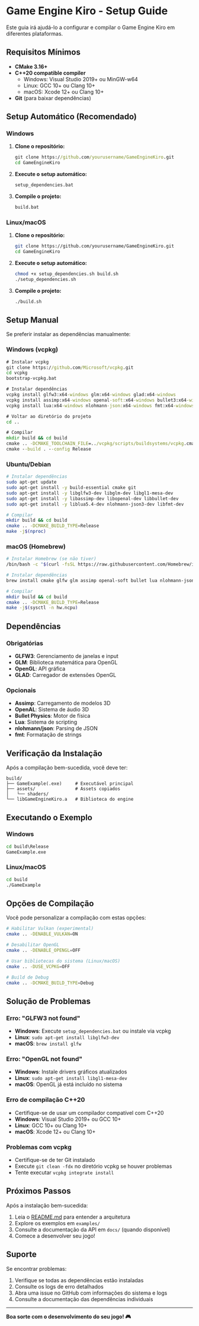 # Game Engine Kiro - Setup Guide

Este guia irá ajudá-lo a configurar e compilar o Game Engine Kiro em diferentes plataformas.

## Requisitos Mínimos

- **CMake 3.16+**
- **C++20 compatible compiler**
  - Windows: Visual Studio 2019+ ou MinGW-w64
  - Linux: GCC 10+ ou Clang 10+
  - macOS: Xcode 12+ ou Clang 10+
- **Git** (para baixar dependências)

## Setup Automático (Recomendado)

### Windows

1. **Clone o repositório:**

   ```cmd
   git clone https://github.com/yourusername/GameEngineKiro.git
   cd GameEngineKiro
   ```

2. **Execute o setup automático:**
   ```cmd
   setup_dependencies.bat
   ```
3. **Compile o projeto:**
   ```cmd
   build.bat
   ```

### Linux/macOS

1. **Clone o repositório:**

   ```bash
   git clone https://github.com/yourusername/GameEngineKiro.git
   cd GameEngineKiro
   ```

2. **Execute o setup automático:**
   ```bash
   chmod +x setup_dependencies.sh build.sh
   ./setup_dependencies.sh
   ```
3. **Compile o projeto:**
   ```bash
   ./build.sh
   ```

## Setup Manual

Se preferir instalar as dependências manualmente:

### Windows (vcpkg)

```cmd
# Instalar vcpkg
git clone https://github.com/Microsoft/vcpkg.git
cd vcpkg
bootstrap-vcpkg.bat

# Instalar dependências
vcpkg install glfw3:x64-windows glm:x64-windows glad:x64-windows
vcpkg install assimp:x64-windows openal-soft:x64-windows bullet3:x64-windows
vcpkg install lua:x64-windows nlohmann-json:x64-windows fmt:x64-windows

# Voltar ao diretório do projeto
cd ..

# Compilar
mkdir build && cd build
cmake .. -DCMAKE_TOOLCHAIN_FILE=../vcpkg/scripts/buildsystems/vcpkg.cmake
cmake --build . --config Release
```

### Ubuntu/Debian

```bash
# Instalar dependências
sudo apt-get update
sudo apt-get install -y build-essential cmake git
sudo apt-get install -y libglfw3-dev libglm-dev libgl1-mesa-dev
sudo apt-get install -y libassimp-dev libopenal-dev libbullet-dev
sudo apt-get install -y liblua5.4-dev nlohmann-json3-dev libfmt-dev

# Compilar
mkdir build && cd build
cmake .. -DCMAKE_BUILD_TYPE=Release
make -j$(nproc)
```

### macOS (Homebrew)

```bash
# Instalar Homebrew (se não tiver)
/bin/bash -c "$(curl -fsSL https://raw.githubusercontent.com/Homebrew/install/HEAD/install.sh)"

# Instalar dependências
brew install cmake glfw glm assimp openal-soft bullet lua nlohmann-json fmt

# Compilar
mkdir build && cd build
cmake .. -DCMAKE_BUILD_TYPE=Release
make -j$(sysctl -n hw.ncpu)
```

## Dependências

### Obrigatórias

- **GLFW3**: Gerenciamento de janelas e input
- **GLM**: Biblioteca matemática para OpenGL
- **OpenGL**: API gráfica
- **GLAD**: Carregador de extensões OpenGL

### Opcionais

- **Assimp**: Carregamento de modelos 3D
- **OpenAL**: Sistema de áudio 3D
- **Bullet Physics**: Motor de física
- **Lua**: Sistema de scripting
- **nlohmann/json**: Parsing de JSON
- **fmt**: Formatação de strings

## Verificação da Instalação

Após a compilação bem-sucedida, você deve ter:

```
build/
├── GameExample(.exe)     # Executável principal
├── assets/               # Assets copiados
│   └── shaders/
└── libGameEngineKiro.a   # Biblioteca do engine
```

## Executando o Exemplo

### Windows

```cmd
cd build\Release
GameExample.exe
```

### Linux/macOS

```bash
cd build
./GameExample
```

## Opções de Compilação

Você pode personalizar a compilação com estas opções:

```bash
# Habilitar Vulkan (experimental)
cmake .. -DENABLE_VULKAN=ON

# Desabilitar OpenGL
cmake .. -DENABLE_OPENGL=OFF

# Usar bibliotecas do sistema (Linux/macOS)
cmake .. -DUSE_VCPKG=OFF

# Build de Debug
cmake .. -DCMAKE_BUILD_TYPE=Debug
```

## Solução de Problemas

### Erro: "GLFW3 not found"

- **Windows**: Execute `setup_dependencies.bat` ou instale via vcpkg
- **Linux**: `sudo apt-get install libglfw3-dev`
- **macOS**: `brew install glfw`

### Erro: "OpenGL not found"

- **Windows**: Instale drivers gráficos atualizados
- **Linux**: `sudo apt-get install libgl1-mesa-dev`
- **macOS**: OpenGL já está incluído no sistema

### Erro de compilação C++20

- Certifique-se de usar um compilador compatível com C++20
- **Windows**: Visual Studio 2019+ ou GCC 10+
- **Linux**: GCC 10+ ou Clang 10+
- **macOS**: Xcode 12+ ou Clang 10+

### Problemas com vcpkg

- Certifique-se de ter Git instalado
- Execute `git clean -fdx` no diretório vcpkg se houver problemas
- Tente executar `vcpkg integrate install`

## Próximos Passos

Após a instalação bem-sucedida:

1. Leia o [README.md](README.md) para entender a arquitetura
2. Explore os exemplos em `examples/`
3. Consulte a documentação da API em `docs/` (quando disponível)
4. Comece a desenvolver seu jogo!

## Suporte

Se encontrar problemas:

1. Verifique se todas as dependências estão instaladas
2. Consulte os logs de erro detalhados
3. Abra uma issue no GitHub com informações do sistema e logs
4. Consulte a documentação das dependências individuais

---

**Boa sorte com o desenvolvimento do seu jogo! 🎮**
